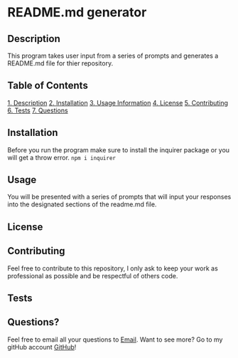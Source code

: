 
   
# README.md generator

## Description

This program takes user input from a series of prompts and generates a README.md file for thier repository.

## Table of Contents

[1. Description](#Description)
[2. Installation](#Installation)
[3. Usage Information](#Usage)
[4. License](#License)
[5. Contributing](#Contributing)
[6. Tests](#Tests)
[7. Questions](#Questions)

## Installation

Before you run the program make sure to install the inquirer package or you will get a throw error. ``` npm i inquirer ``` 

## Usage

You will be presented with a series of prompts that will input your responses into the designated sections of the readme.md file.

## License



## Contributing

Feel free to contribute to this repository, I only ask to keep your work as professional as possible and be respectful of others code.

## Tests

## Questions?

Feel free to email all your questions to [Email](anthonybilliejr2021@gmail.com).
Want to see more? Go to my gitHub account [GitHub](https://github.com/avbillie)!
            
